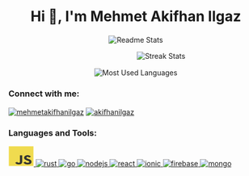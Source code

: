 <h1 align="center">Hi 👋, I'm Mehmet Akifhan Ilgaz</h1>


<p align="center" > <img align="center"  src="https://github-readme-stats.vercel.app/api?username=akifhanilgaz&show_icons=true&locale=en&theme=angolia" alt="Readme Stats" /></p>
<p align="center" style="padding-left:100px;"> <img align="center"  src="https://github-readme-streak-stats.herokuapp.com?user=AkifhanIlgaz&theme=angolia" alt="Streak Stats" /></p>
<p align="center"> <img align="center"  src="https://github-readme-stats.vercel.app/api/top-langs/?username=AkifhanIlgaz&theme=angolia&hide=Makefile,RenderScript,HTML,CSS,Solidity" alt="Most Used Languages" /></p>


<h3 align="left">Connect with me:</h3>
<p align="left">
<a href="https://linkedin.com/in/mehmetakifhanilgaz" target="blank"><img align="center" src="https://raw.githubusercontent.com/rahuldkjain/github-profile-readme-generator/master/src/images/icons/Social/linked-in-alt.svg" alt="mehmetakifhanilgaz" height="30" width="40" /></a>
<a href="https://www.leetcode.com/akifhanilgaz" target="blank"><img align="center" src="https://raw.githubusercontent.com/rahuldkjain/github-profile-readme-generator/master/src/images/icons/Social/leet-code.svg" alt="akifhanilgaz" height="30" width="40" /></a>
</p>

<h3 align="left">Languages and Tools:</h3>
 
<a href="https://developer.mozilla.org/en-US/docs/Web/JavaScript" target="_blank" rel="noreferrer"> <img src="https://raw.githubusercontent.com/devicons/devicon/master/icons/javascript/javascript-original.svg" alt="javascript" width="50" height="40"/> </a> 
<a href="https://www.rust-lang.org" target="_blank" rel="noreferrer"> <img src="https://encrypted-tbn0.gstatic.com/images?q=tbn:ANd9GcS-mEJYO1teHZ2xd7d_bp911aAoqJyPxd5ivuQNKr8mgw&s" alt="rust" width="50" height="40" background-color="white"/> </a> 
<a href="https://go.dev" target="_blank" rel="noreferrer"> <img src="https://www.svgrepo.com/show/353830/gopher.svg" alt="go" width="50" height="40" background-color="white"/> </a> 
<a href="https://nodejs.org/" target="_blank" rel="noreferrer"> <img src="https://www.svgrepo.com/show/452075/node-js.svg" alt="nodejs" width="50" height="40" background-color="white"/> </a> 
<a href="https://react.dev/" target="_blank" rel="noreferrer"> <img src="https://www.svgrepo.com/show/452092/react.svg" alt="react" width="50" height="40" background-color="white"/> </a> 
<a href="https://ionicframework.com" target="_blank" rel="noreferrer"> <img src="https://www.svgrepo.com/show/353912/ionic-icon.svg" alt="ionic" width="50" height="40" background-color="white"/> </a> 
<a href="https://firebase.google.com" target="_blank" rel="noreferrer"> <img src="https://www.svgrepo.com/show/373595/firebase.svg" alt="firebase" width="50" height="40" background-color="white"/> </a> 
<a href="https://www.mongodb.com" target="_blank" rel="noreferrer"> <img src="https://www.svgrepo.com/show/373845/mongo.svg" alt="mongo" width="50" height="40" background-color="white"/> </a> 
